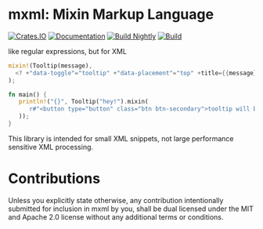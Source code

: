 # mxml: Mixin Markup Language

[![Crates.IO](https://img.shields.io/crates/v/mxml.svg)](https://crates.rs/crates/mxml)
[![Documentation](https://img.shields.io/badge/api-rustdoc-blue.svg)](https://docs.rs/mxml)
[![Build Nightly](https://github.com/andrew-johnson-4/mxml/workflows/BuildNightly/badge.svg)](https://github.com/andrew-johnson-4/mxml)
[![Build](https://github.com/andrew-johnson-4/mxml/workflows/Build/badge.svg)](https://github.com/andrew-johnson-4/mxml)

like regular expressions, but for XML

```rust
mixin!(Tooltip(message),
  <? +"data-toggle"="tooltip" +"data-placement"="top" +title={{message}}/>
);

fn main() {
   println!("{}", Tooltip("hey!").mixin(
      r#"<button type="button" class="btn btn-secondary">tooltip will be mixed in</button>"#
   ));
}
```

This library is intended for small XML snippets, not large performance sensitive XML processing.

# Contributions
Unless you explicitly state otherwise, any contribution intentionally submitted 
for inclusion in mxml by you, shall be dual licensed under the MIT and Apache 2.0
license without any additional terms or conditions.
